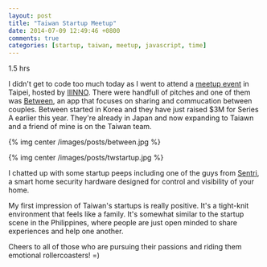 ```yaml
---
layout: post
title: "Taiwan Startup Meetup"
date: 2014-07-09 12:49:46 +0800
comments: true
categories: [startup, taiwan, meetup, javascript, time]
---
```


1.5 hrs

I didn't get to code too much today as I went to attend a [meetup event][event] in Taipei, hosted by [IIINNO][iiinno]. There were handfull of pitches and one of them was [Between][between], an app that focuses on sharing and commucation between couples. Between started in Korea and they have just raised $3M for Series A earlier this year. They're already in Japan and now expanding to Taiawn and a friend of mine is on the Taiwan team.

{% img center /images/posts/between.jpg %}

<!--more-->

{% img center /images/posts/twstartup.jpg %}


I chatted up with some startup peeps including one of the guys from [Sentri][sentri], a smart home security hardware designed for control and visibility of your home.

My first impression of Taiwan's startups is really positive. It's a tight-knit environment that feels like a family. It's somewhat similar to the startup scene in the Philippines, where people are just open minded to share experiences and help one another.

Cheers to all of those who are pursuing their passions and riding them emotional rollercoasters! =)





[event]: http://www.meetup.com/taiwan-startup/events/192480802/
[iiinno]: http://iiinnolearn.weebly.com/
[between]: http://between.us/en/
[sentri]: http://www.techinasia.com/taiwan-sentri-beasted-kickstarter-campaign-smart-home-internet-of-things-taiwan-startup/